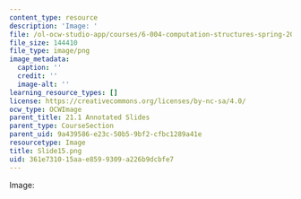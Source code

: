 ```yaml
---
content_type: resource
description: 'Image: '
file: /ol-ocw-studio-app/courses/6-004-computation-structures-spring-2017/361e731015aae8599309a226b9dcbfe7_Slide15.png
file_size: 144410
file_type: image/png
image_metadata:
  caption: ''
  credit: ''
  image-alt: ''
learning_resource_types: []
license: https://creativecommons.org/licenses/by-nc-sa/4.0/
ocw_type: OCWImage
parent_title: 21.1 Annotated Slides
parent_type: CourseSection
parent_uid: 9a439586-e23c-50b5-9bf2-cfbc1289a41e
resourcetype: Image
title: Slide15.png
uid: 361e7310-15aa-e859-9309-a226b9dcbfe7
---
```

Image: 
